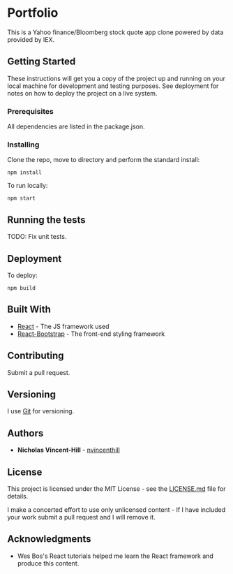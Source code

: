 # Portfolio

This is a Yahoo finance/Bloomberg stock quote app clone powered by data provided by IEX.

## Getting Started

These instructions will get you a copy of the project up and running on your local machine for development and testing purposes. See deployment for notes on how to deploy the project on a live system.

### Prerequisites

All dependencies are listed in the package.json.

### Installing

Clone the repo, move to directory and perform the standard install:

```
npm install
```

To run locally: 

```
npm start
```

## Running the tests

TODO: Fix unit tests.

<!-- ### Break down into end to end tests

Explain what these tests test and why

```
Give an example
```

### And coding style tests

Explain what these tests test and why

```
Give an example
```
 -->
## Deployment

To deploy:

```
npm build
```

## Built With

* [React](https://reactjs.org/) - The JS framework used
* [React-Bootstrap](https://reactjs.org/) - The front-end styling framework

## Contributing

Submit a pull request.

## Versioning

I use [Git](https://git-scm.com/) for versioning.

## Authors

* **Nicholas Vincent-Hill** - [nvincenthill](https://github.com/nvincenthill)

## License

This project is licensed under the MIT License - see the [LICENSE.md](LICENSE.md) file for details.

I make a concerted effort to use only unlicensed content - If I have included your work submit a pull request and I will remove it.

## Acknowledgments

* Wes Bos's React tutorials helped me learn the React framework and produce this content.